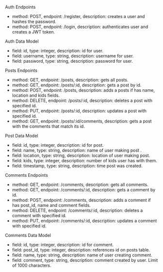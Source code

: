 Auth Endpoints

- method: POST, endpoint: /register, description: creates a user and hashes the password.
- method: POST, endpoint: /login, description: authenticates user and creates a JWT token.

Auth Data Model

- field: id, type: integer, description: id for user.
- field: username, type: string, description: username for user.
- field: password, type: string, description: password for user.

Posts Endpoints

- method: GET, endpoint: /posts, description: gets all posts.
- method: GET, endpoint: /posts/:id, description: gets a post by id.
- method: POST, endpoint: /posts, description: adds a posts if has name, location and kids fields.
- method: DELETE, endpoint: /posts/:id, description: deletes a post with specified id.
- method: PUT, endpoint: /posts/:id, description: updates a post with specified id.
- method: GET, endpoint: /posts/:id/comments, description: gets a post with the comments that match its id.

Post Data Model

- field: id, type: integer, description: id for post.
- field: name, type: string, description: name of user making post .
- field: location, type: string, description: location of user making post.
- field: kids, type: integer, description: number of kids user has with them.
- field: timestamp, type: string, description: time post was created.

Comments Endpoints

- method: GET, endpoint: /comments, description: gets all comments.
- method: GET, endpoint: /comments/:id, description: gets a comment by id.
- method: POST, endpoint: /comments, description: adds a comment if has post_id, name and comment fields.
- method: DELETE, endpoint: /comments/:id, description: deletes a comment with specified id.
- method: PUT, endpoint: /comments/:id, description: updates a comment with specified id.

Comments Data Model

- field: id, type: integer, description: id for comment.
- field: post_id, type: integer, description: references id on posts table.
- field: name, type: string, description: name of user creating comment.
- field: comment, type: string, description: comment created by user. Limit of 1000 characters.
